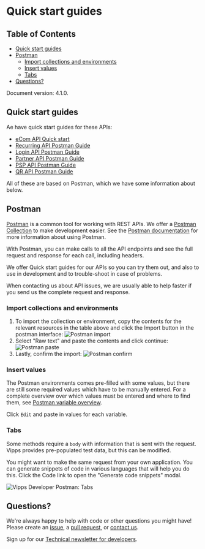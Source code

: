 <!-- START_METADATA
---
title: Quick start guides
sidebar_position: 15
---
END_METADATA -->

# Quick start guides

<!-- START_TOC -->

## Table of Contents
* [Quick start guides](#quick-start-guides)
* [Postman](#postman)
  * [Import collections and environments](#import-collections-and-environments)
  * [Insert values](#insert-values)
  * [Tabs](#tabs)
* [Questions?](#questions)

<!-- END_TOC -->

Document version: 4.1.0.

## Quick start guides

Ae have quick start guides for these APIs:

* [eCom API Quick start](https://github.com/vippsas/vipps-ecom-api/blob/master/vipps-ecom-api-quick-start.md)
* [Recurring API Postman Guide](https://github.com/vippsas/vipps-recurring-api/blob/master/vipps-recurring-postman.md)
* [Login API Postman Guide](https://github.com/vippsas/vipps-login-api/blob/master/vipps-login-api-quick-start.md)
* [Partner API Postman Guide](https://github.com/vippsas/vipps-partner-api/blob/main/vipps-partner-api-quick-start.md)
* [PSP API Postman Guide](https://github.com/vippsas/vipps-psp-api/blob/master/vipps-psp-api-quick-start.md)
* [QR API Postman Guide](https://github.com/vippsas/vipps-qr-api/blob/main/vipps-qr-api-quick-start.md)

All of these are based on Postman, which we have some information about below.

## Postman

[Postman](https://www.getpostman.com/) is a common tool for working with REST APIs.
We offer a [Postman Collection](https://www.getpostman.com/collection) to make development easier.
See the [Postman documentation](https://www.getpostman.com/docs/) for more information about using Postman.

With Postman, you can make calls to all the API endpoints and see the full
request and response for each call, including headers.

We offer Quick start guides for our APIs so you can try them out, and also
to use in development and to trouble-shoot in case of problems.

When contacting us about API issues, we are usually able to help faster if you send us
the complete request and response.

### Import collections and environments

1. To import the collection or environment, copy the contents for the relevant
   resources in the table above and click the Import button in the postman interface:
   ![Postman import](images/postman-import.png)
2. Select "Raw text" and paste the contents and click continue:
   ![Postman paste](images/postman-raw.png)
3. Lastly, confirm the import:
   ![Postman confirm](images/postman-confirm.png)

### Insert values

The Postman environments comes pre-filled with some values, but there are still
some required values which have to be manually entered. For a complete overview
over which values must be entered and where to find them, see
[Postman variable overview](#postman-variables-overview).

Click `Edit` and paste in values for each variable.

### Tabs

Some methods require a `body` with information that is sent with the request.
Vipps provides pre-populated test data, but this can be modified.

You might want to make the same request from your own application. You can
generate snippets of code in various languages that will help you do this.
Click the Code link to open the "Generate code snippets" modal.

![Vipps Developer Postman: Tabs](images/postman-tabs.png)

## Questions?

We're always happy to help with code or other questions you might have!
Please create an [issue](https://github.com/vippsas/vipps-developers/issues),
a [pull request](https://github.com/vippsas/vipps-developers/pulls),
or [contact us](https://github.com/vippsas/vipps-developers/blob/master/contact.md).

Sign up for our [Technical newsletter for developers](https://github.com/vippsas/vipps-developers/tree/master/newsletters).
